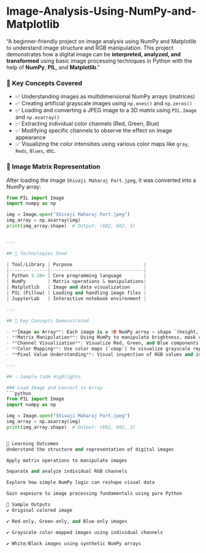 # Image-Analysis-Using-NumPy-and-Matplotlib
 “A beginner-friendly project on image analysis using NumPy and Matplotlib to understand image structure and RGB manipulation. This project demonstrates how a digital image can be **interpreted, analyzed, and transformed** using basic image processing techniques in Python with the help of **NumPy**, **PIL**, and **Matplotlib**."

### 🧾 Key Concepts Covered

- ✅ Understanding images as multidimensional NumPy arrays (matrices)
- ✅ Creating artificial grayscale images using `np.ones()` and `np.zeros()`
- ✅ Loading and converting a JPEG image to a 3D matrix using `PIL.Image` and `np.asarray()`
- ✅ Extracting individual color channels (Red, Green, Blue)
- ✅ Modifying specific channels to observe the effect on image appearance
- ✅ Visualizing the color intensities using various color maps like `gray`, `Reds`, `Blues`, etc.

### 📌 Image Matrix Representation

After loading the image `Shivaji Maharaj Fort.jpeg`, it was converted into a NumPy array:

```python
from PIL import Image
import numpy as np

img = Image.open("Shivaji Maharaj Fort.jpeg")
img_array = np.asarray(img)
print(img_array.shape)  # Output: (602, 602, 3)


---

## 🧪 Technologies Used

| Tool/Library | Purpose                          |
|--------------|----------------------------------|
| Python 3.10+ | Core programming language        |
| NumPy        | Matrix operations & manipulations|
| Matplotlib   | Image and data visualization     |
| PIL (Pillow) | Loading and handling image files |
| JupyterLab   | Interactive notebook environment |

---

## 🧬 Key Concepts Demonstrated

- **Image as Array**: Each image is a 3D NumPy array — shape `(height, width, 3)` for RGB.
- **Matrix Manipulation**: Using NumPy to manipulate brightness, mask channels, copy data.
- **Channel Visualization**: Visualize Red, Green, and Blue components separately.
- **Color Mapping**: Use color maps (`cmap`) to visualize grayscale representations.
- **Pixel Value Understanding**: Visual inspection of RGB values and image composition.

---

## 💡 Sample Code Highlights

### Load Image and Convert to Array
```python
from PIL import Image
import numpy as np

img = Image.open("Shivaji Maharaj Fort.jpeg")
img_array = np.asarray(img)
print(img_array.shape)  # Output: (602, 602, 3)


🎯 Learning Outcomes
Understand the structure and representation of digital images

Apply matrix operations to manipulate images

Separate and analyze individual RGB channels

Explore how simple NumPy logic can reshape visual data

Gain exposure to image processing fundamentals using pure Python

📸 Sample Outputs
✔️ Original colored image

✔️ Red-only, Green-only, and Blue-only images

✔️ Grayscale color-mapped images using individual channels

✔️ White/Black images using synthetic NumPy arrays



